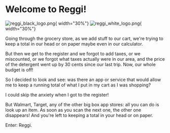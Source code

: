 # Welcome to Reggi!

![reggi_black_logo.png](assets/images/reggi_black_logo.png#only-light){ width="30%"}
![reggi_white_logo.png](assets/images/reggi_white_logo.png#only-darkt){ width="30%"}


Going through the grocery store, as we add stuff to our cart, we're trying to keep a total in our head or on paper maybe even in our calculator.

But then we get to the register and we forgot to add taxes, or we miscounted, or we forgot what taxes actually were in our area, and the price of the detergent went up by 30 cents since our last trip. Now, our whole budget is off!

So I decided to look and see: was there an app or service that would allow me to keep a running total of what I put in my cart as I was shopping?

I could skip the anxiety when I got to the register!


But Walmart, Target, any of the other big box app stores: all you can do is look up an item. As soon as you scan the next one, the other one disappears! And you're left to keeping a total in your head or on paper.



Enter: Reggi.